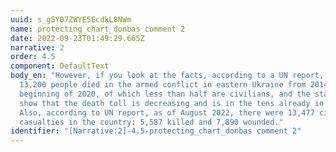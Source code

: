 ```yaml
---
uuid: s_g5Y07ZWYE5EcdkL8NWm
name: protecting_chart_donbas comment 2
date: 2022-09-23T01:49:29.665Z
narrative: 2
order: 4.5
component: DefaultText
body_en: "However, if you look at the facts, according to a UN report, at least
  13,200 people died in the armed conflict in eastern Ukraine from 2014 to the
  beginning of 2020, of which less than half are civilians, and the statistics
  show that the death toll is decreasing and is in the tens already in 2021.
  Also, according to UN report, as of August 2022, there were 13,477 civilian
  casualties in the country: 5,587 killed and 7,890 wounded."
identifier: "[Narrative:2]-4.5-protecting_chart_donbas comment 2"
---
```

